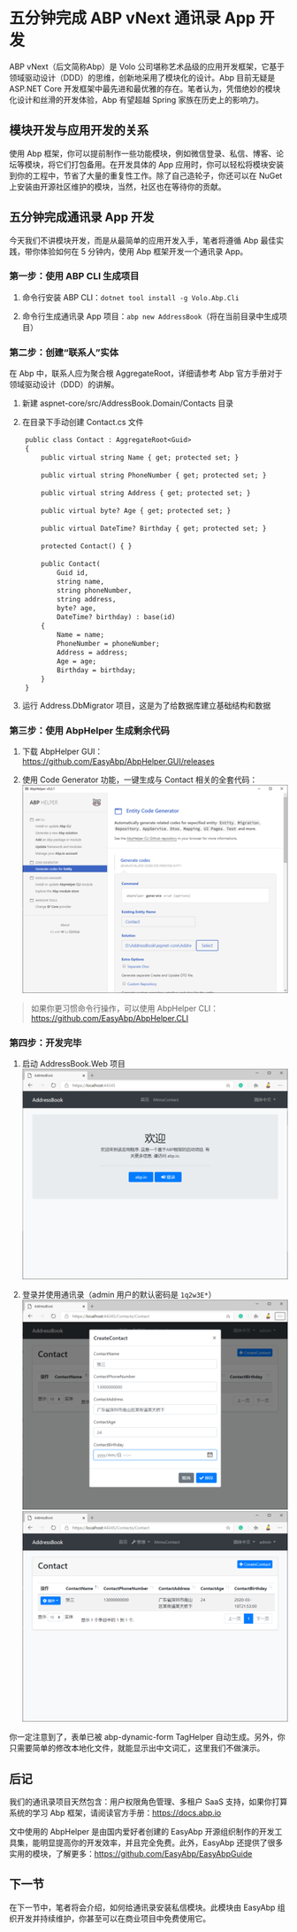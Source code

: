 # 五分钟完成 ABP vNext 通讯录 App 开发

ABP vNext（后文简称Abp）是 Volo 公司堪称艺术品级的应用开发框架，它基于领域驱动设计（DDD）的思维，创新地采用了模块化的设计。Abp 目前无疑是 ASP.NET Core 开发框架中最先进和最优雅的存在。笔者认为，凭借绝妙的模块化设计和丝滑的开发体验，Abp 有望超越 Spring 家族在历史上的影响力。

## 模块开发与应用开发的关系

使用 Abp 框架，你可以提前制作一些功能模块，例如微信登录、私信、博客、论坛等模块，将它们打包备用。在开发具体的 App 应用时，你可以轻松将模块安装到你的工程中，节省了大量的重复性工作。除了自己造轮子，你还可以在 NuGet 上安装由开源社区维护的模块，当然，社区也在等待你的贡献。

## 五分钟完成通讯录 App 开发

今天我们不讲模块开发，而是从最简单的应用开发入手，笔者将遵循 Abp 最佳实践，带你体验如何在 5 分钟内，使用 Abp 框架开发一个通讯录 App。

### 第一步：使用 ABP CLI 生成项目

1. 命令行安装 ABP CLI：`dotnet tool install -g Volo.Abp.Cli`

2. 命令行生成通讯录 App 项目：`abp new AddressBook`（将在当前目录中生成项目）

### 第二步：创建“联系人”实体

在 Abp 中，联系人应为聚合根 AggregateRoot，详细请参考 Abp 官方手册对于领域驱动设计（DDD）的讲解。

1. 新建 aspnet-core/src/AddressBook.Domain/Contacts 目录

2. 在目录下手动创建 Contact.cs 文件

```
    public class Contact : AggregateRoot<Guid>
    {
        public virtual string Name { get; protected set; }
        
        public virtual string PhoneNumber { get; protected set; }
        
        public virtual string Address { get; protected set; }
        
        public virtual byte? Age { get; protected set; }
        
        public virtual DateTime? Birthday { get; protected set; }
        
        protected Contact() { }

        public Contact(
            Guid id,
            string name,
            string phoneNumber,
            string address,
            byte? age,
            DateTime? birthday) : base(id)
        {
            Name = name;
            PhoneNumber = phoneNumber;
            Address = address;
            Age = age;
            Birthday = birthday;
        }
    }
```

3. 运行 Address.DbMigrator 项目，这是为了给数据库建立基础结构和数据

### 第三步：使用 AbpHelper 生成剩余代码

1. 下载 AbpHelper GUI：https://github.com/EasyAbp/AbpHelper.GUI/releases

2. 使用 Code Generator 功能，一键生成与 Contact 相关的全套代码：
![EntityCodeGenerator](images/EntityCodeGenerator.png)

> 如果你更习惯命令行操作，可以使用 AbpHelper CLI：https://github.com/EasyAbp/AbpHelper.CLI

### 第四步：开发完毕

1. 启动 AddressBook.Web 项目
![HomePage](images/HomePage.png)

2. 登录并使用通讯录（admin 用户的默认密码是 `1q2w3E*`）
![CreateContact](images/CreateContact.png)
![ContactList](images/ContactList.png)

你一定注意到了，表单已被 abp-dynamic-form TagHelper 自动生成。另外，你只需要简单的修改本地化文件，就能显示出中文词汇，这里我们不做演示。

## 后记

我们的通讯录项目天然包含：用户权限角色管理、多租户 SaaS 支持，如果你打算系统的学习 Abp 框架，请阅读官方手册：https://docs.abp.io

文中使用的 AbpHelper 是由国内爱好者创建的 EasyAbp 开源组织制作的开发工具集，能明显提高你的开发效率，并且完全免费。此外，EasyAbp 还提供了很多实用的模块，了解更多：https://github.com/EasyAbp/EasyAbpGuide

## 下一节

在下一节中，笔者将会介绍，如何给通讯录安装私信模块。此模块由 EasyAbp 组织开发并持续维护，你甚至可以在商业项目中免费使用它。
